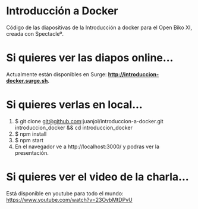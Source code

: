 # Introducción a Docker
  Código de las diapositivas de la Introducción a docker para el Open Biko XI, creada con Spectacleº. 
  
# Si quieres ver las diapos online...
  Actualmente están disponibles en Surge: **http://introduccion-docker.surge.sh**.

# Si quieres verlas en local...
  1. $ git clone git@github.com:juanjol/introduccion-a-docker.git introduccion_docker && cd introduccion_docker
  2. $ npm install
  3. $ npm start
  4. En el navegador ve a http://localhost:3000/ y podras ver la presentación.

# Si quieres ver el video de la charla...
  Está disponible en youtube para todo el mundo: https://www.youtube.com/watch?v=23OvbMtDPvU
